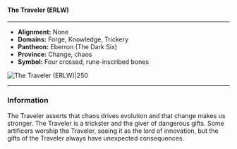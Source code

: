 #### The Traveler (ERLW)
___

- **Alignment:** None
- **Domains:** Forge, Knowledge, Trickery
- **Pantheon:** Eberron (The Dark Six)
- **Province:** Change, chaos
- **Symbol:** Four crossed, rune-inscribed bones

![The Traveler (ERLW)|250](https://5etools-mirror-1.github.io/img/deities/ERLW/The%20Dark%20Six.png)
___

### Information

The Traveler asserts that chaos drives evolution and that change makes us stronger. The Traveler is a trickster and the giver of dangerous gifts. Some artificers worship the Traveler, seeing it as the lord of innovation, but the gifts of the Traveler always have unexpected consequences.
